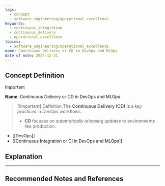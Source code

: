 ```yaml
---
tags:
  - concept
  - software_engineering/operational_excellence
keywords:
  - continuous_integration
  - continuous_delivery
  - operational_excellence
topics:
  - software_engineering/operational_excellence
name: Continuous Delivery or CD in DevOps and MLOps
date of note: 2024-12-21
---
```


## Concept Definition

>[!important]
>**Name**: Continuous Delivery or CD in DevOps and MLOps

>[!important] Definition
>The **Continuous Delivery (CD)** is a *key practices* in *DevOps* workflows. 
>- **CD** focuses on *automatically releasing updates* to environments like production.

- [[DevOps]]
- [[Continuous Integration or CI in DevOps and MLOps]]



## Explanation





-----------
##  Recommended Notes and References

